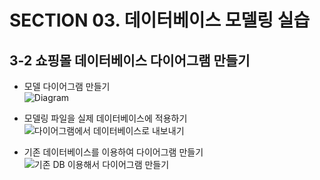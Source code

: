 # SECTION 03. 데이터베이스 모델링 실습
## 3-2 쇼핑몰 데이터베이스 다이어그램 만들기
* 모델 다이어그램 만들기   
![Diagram](https://user-images.githubusercontent.com/80742177/129214603-839f78f9-8b0f-4c01-bb2a-8019fe34037e.PNG)
        
* 모델링 파일을 실제 데이터베이스에 적용하기   
![다이어그램에서 데이터베이스로 내보내기](https://user-images.githubusercontent.com/80742177/129214822-ff6e454f-4fb7-4a91-b86f-0ce0e690be54.PNG)
          
* 기존 데이터베이스를 이용하여 다이어그램 만들기    
![기존 DB 이용해서 다이어그램 만들기](https://user-images.githubusercontent.com/80742177/129215013-3db8ae42-f69a-4d6f-bcfc-4efcb91d7699.PNG)
 
